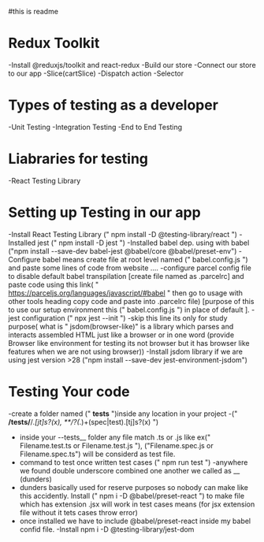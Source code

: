#this is readme

# Redux Toolkit

-Install @reduxjs/toolkit and react-redux
-Build our store
-Connect our store to our app
-Slice(cartSlice)
-Dispatch action
-Selector

# Types of testing as a developer

-Unit Testing
-Integration Testing
-End to End Testing

# Liabraries for testing

-React Testing Library

# Setting up Testing in our app

-Install React Testing Library (" npm install -D @testing-library/react ")
-Installed jest (" npm install -D jest ")
-Installed babel dep. using with babel ("npm install --save-dev babel-jest @babel/core @babel/preset-env")
-Configure babel means create file at root level named (" babel.config.js ") and paste some lines of code from website ....
-configure parcel config file to disable default babel transpilation [create file named as .parcelrc] and paste code using this link( " https://parceljs.org/languages/javascript/#babel " then go to usage with other tools heading copy code and paste into .parcelrc file) [purpose of this to use our setup environment this (" babel.config.js ") in place of default ].
-jest configuration (" npx jest --init ")
-skip this line its only for study purpose( what is " jsdom(browser-like)" is a library which parses and interacts assembled HTML just like a browser or in one word (provide Browser like environment for testing its not browser but it has browser like features when we are not using browser))
-Install jsdom library if we are using jest version >28 ("npm install --save-dev jest-environment-jsdom")


# Testing Your code

-create a folder named ("   __tests__  ")inside any location in your project
-("         **/__tests__/**/*.[jt]s?(x), **/?(*.)+(spec|test).[tj]s?(x)         ")
- inside your --tests__ folder any file match .ts or .js  like ex("  Filename.test.ts or Filename.test.js  "), ("Filename.spec.js or Filename.spec.ts") will be considerd as test  file.
- command to test once written test cases ("  npm run test   ")
-anywhere we found double underscore combined one another we called as  __ (dunders)
- dunders basically used for reserve purposes so nobody can make like this accidently.
Install ("   npm i -D @babel/preset-react  ") to make file which has extension .jsx will work in test cases means (for jsx extension file without it tets cases throw error)
- once installed we have to include  @babel/preset-react inside my babel confid file.
-Install npm i -D @testing-library/jest-dom